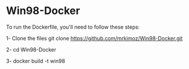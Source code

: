 # Win98-Docker




To run the Dockerfile, you'll need to follow these steps:

1- Clone the files
git clone https://github.com/mrkimoz/Win98-Docker.git

2- cd Win98-Docker

3- docker build -t win98
